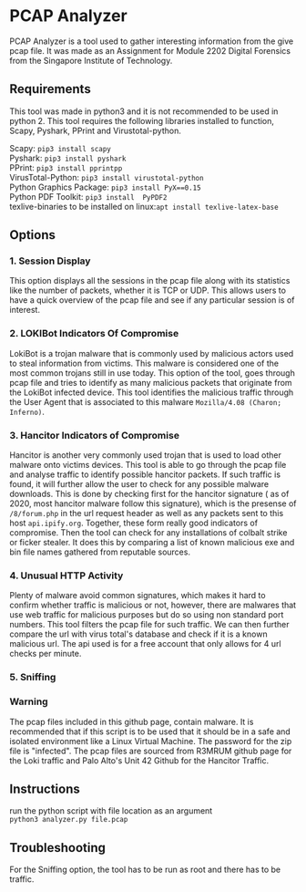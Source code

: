 # PCAP Analyzer

PCAP Analyzer is a tool used to gather interesting information from the give pcap file. It was made as an Assignment for Module 2202 Digital Forensics from the Singapore Institute of Technology.

## Requirements
This tool was made in python3 and it is not recommended to be used in python 2.
This tool requires the following libraries installed to function, Scapy, Pyshark, PPrint and Virustotal-python.

Scapy: `pip3 install scapy`  
Pyshark: `pip3 install pyshark`  
PPrint: `pip3 install pprintpp`  
VirusTotal-Python: `pip3 install virustotal-python`   
Python Graphics Package: `pip3 install PyX==0.15`  
Python PDF Toolkit: `pip3 install  PyPDF2`  
texlive-binaries to be installed on linux:`apt install texlive-latex-base`


## Options 
### 1. Session Display
This option displays all the sessions in the pcap file along with its statistics like the number of packets, whether it is TCP or UDP. This allows users to have a quick overview of the pcap file and see if any particular session is of interest. 

### 2. LOKIBot Indicators Of Compromise 
LokiBot is a trojan malware that is commonly used by malicious actors used to steal information from victims. This malware is considered one of the most common trojans still in use today. This option of the tool, goes through pcap file and tries to identify as many malicious packets that originate from the LokiBot infected device. This tool identifies the malicious traffic through the User Agent that is associated to this malware `Mozilla/4.08 (Charon; Inferno)`. 

### 3. Hancitor Indicators of Compromise 
Hancitor is another very commonly used trojan that is used to load other malware onto victims devices. This tool is able to go through the pcap file and analyse traffic to identify possible hancitor packets. If such traffic is found, it will further allow the user to check for any possible malware downloads. This is done by checking first for the hancitor signature ( as of 2020, most hancitor malware follow this signature), which is the presense of `/8/forum.php` in the url request header as well as any packets sent to this host `api.ipify.org`. Together, these form really good indicators of compromise. Then the tool can check for any installations of colbalt strike or ficker stealer. It does this by comparing a list of known malicious exe and bin file names gathered from reputable sources. 

### 4. Unusual HTTP Activity 
Plenty of malware avoid common signatures, which makes it hard to confirm whether traffic is malicious or not, however, there are malwares that use web traffic for malicious purposes but do so using non standard port numbers. This tool filters the pcap file for such traffic. We can then further compare the url with virus total's database and check if it is a known malicious url. The api used is for a free account that only allows for 4 url checks per minute. 

### 5. Sniffing


### Warning
The pcap files included in this github page, contain malware. It is recommended that if this script is to be used that it should be in a safe and isolated environment like a Linux Virtual Machine. The password for the zip file is "infected". The pcap files are sourced from R3MRUM github page for the Loki traffic and Palo Alto's Unit 42 Github for the Hancitor Traffic.

## Instructions 
run the python script with file location as an argument  
`python3 analyzer.py file.pcap` 

## Troubleshooting

For the Sniffing option, the tool has to be run as root and there has to be traffic.
